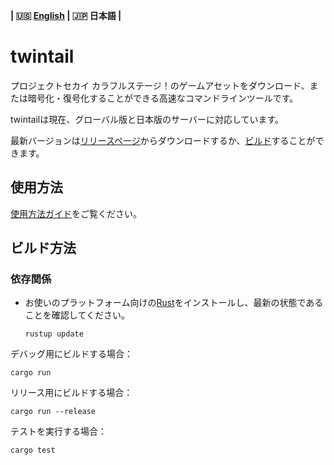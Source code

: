 **| :us: [English](/README.md) | :jp: 日本語 |**
# twintail
プロジェクトセカイ カラフルステージ！のゲームアセットをダウンロード、または暗号化・復号化することができる高速なコマンドラインツールです。

twintailは現在、グローバル版と日本版のサーバーに対応しています。

最新バージョンは[リリースページ](../releases/latest)からダウンロードするか、[ビルド](#building)することができます。

## 使用方法
[使用方法ガイド](/docs/usage/jp.md)をご覧ください。

## ビルド方法
### 依存関係
- お使いのプラットフォーム向けの[Rust](https://www.rust-lang.org/tools/install)をインストールし、最新の状態であることを確認してください。
  ```
  rustup update
  ```

デバッグ用にビルドする場合：
```
cargo run
```

リリース用にビルドする場合：
```
cargo run --release
```

テストを実行する場合：
```
cargo test
```